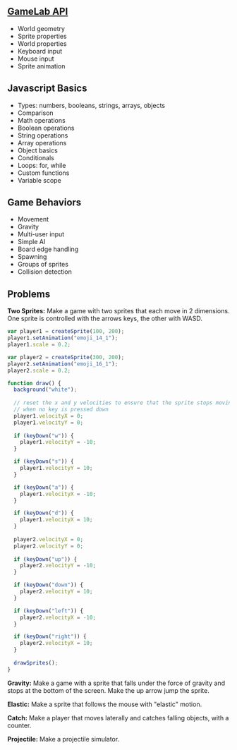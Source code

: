 ## [GameLab API](https://studio.code.org/docs/ide/gamelab)

- World geometry
- Sprite properties
- World properties
- Keyboard input
- Mouse input
- Sprite animation

## Javascript Basics

- Types: numbers, booleans, strings, arrays, objects
- Comparison
- Math operations
- Boolean operations
- String operations
- Array operations
- Object basics
- Conditionals
- Loops: for, while
- Custom functions
- Variable scope

## Game Behaviors

- Movement
- Gravity
- Multi-user input
- Simple AI
- Board edge handling
- Spawning
- Groups of sprites
- Collision detection

## Problems

**Two Sprites:** Make a game with two sprites that each move in 2 dimensions. One sprite is controlled with the arrows keys, the other with WASD.

```js
var player1 = createSprite(100, 200);
player1.setAnimation("emoji_14_1");
player1.scale = 0.2;

var player2 = createSprite(300, 200);
player2.setAnimation("emoji_16_1");
player2.scale = 0.2;

function draw() {
  background("white");
  
  // reset the x and y velocities to ensure that the sprite stops moving
  // when no key is pressed down
  player1.velocityX = 0;
  player1.velocityY = 0;
  
  if (keyDown("w")) {
    player1.velocityY = -10;
  }

  if (keyDown("s")) {
    player1.velocityY = 10;
  }

  if (keyDown("a")) {
    player1.velocityX = -10;
  }

  if (keyDown("d")) {
    player1.velocityX = 10;
  }  
  
  player2.velocityX = 0;
  player2.velocityY = 0;
  
  if (keyDown("up")) {
    player2.velocityY = -10;
  }

  if (keyDown("down")) {
    player2.velocityY = 10;
  }

  if (keyDown("left")) {
    player2.velocityX = -10;
  }

  if (keyDown("right")) {
    player2.velocityX = 10;
  }
  
  drawSprites();
}
```

**Gravity:** Make a game with a sprite that falls under the force of gravity and stops at the bottom of the screen. Make the up arrow jump the sprite.

**Elastic:** Make a sprite that follows the mouse with "elastic" motion.

**Catch:** Make a player that moves laterally and catches falling objects, with a counter.

**Projectile:** Make a projectile simulator.

